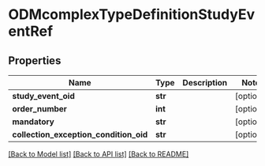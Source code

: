 # ODMcomplexTypeDefinitionStudyEventRef

## Properties
Name | Type | Description | Notes
------------ | ------------- | ------------- | -------------
**study_event_oid** | **str** |  | [optional] 
**order_number** | **int** |  | [optional] 
**mandatory** | **str** |  | [optional] 
**collection_exception_condition_oid** | **str** |  | [optional] 

[[Back to Model list]](../README.md#documentation-for-models) [[Back to API list]](../README.md#documentation-for-api-endpoints) [[Back to README]](../README.md)


